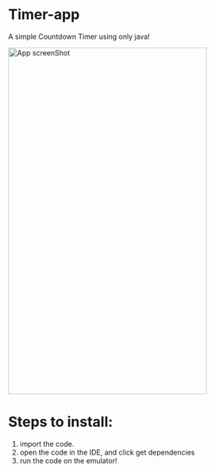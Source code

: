 # Timer-app
A simple Countdown Timer using only java!

<img src="https://i.ibb.co/KNfQ971/img.png" alt="App screenShot" width="400" height="700"/>

# Steps to install:
1. import the code.
2. open the code in the IDE, and click get dependencies
3. run the code on the emulator!
